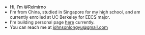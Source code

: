 - Hi, I’m @Reimirno
- I'm from China, studied in Singapore for my high school, and am currently enrolled at UC Berkeley for EECS major.
- I'm building personal page [here](https://reimirno.github.io/) currently.
- You can reach me at johnsonlongyu@gmail.com

<!---
Reimirno/Reimirno is a ✨ special ✨ repository because its `README.md` (this file) appears on your GitHub profile.
You can click the Preview link to take a look at your changes.
--->
